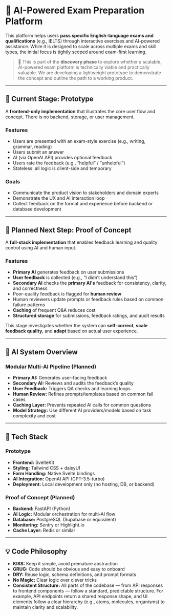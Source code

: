 # 🧠 AI-Powered Exam Preparation Platform

This platform helps users **pass specific English-language exams and qualifications** (e.g., IELTS) through interactive exercises and AI-powered assistance. While it is designed to scale across multiple exams and skill types, the initial focus is tightly scoped around exam-first learning.

> 🎯 This is part of the **discovery phase** to explore whether a scalable, AI-powered exam platform is technically viable and practically valuable. We are developing a lightweight prototype to demonstrate the concept and outline the path to a working product.

---

## 🚀 Current Stage: Prototype

A **frontend-only implementation** that illustrates the core user flow and concept. There is no backend, storage, or user management.

### Features

- Users are presented with an exam-style exercise (e.g., writing, grammar, reading)
- Users submit an answer
- AI (via OpenAI API) provides optional feedback
- Users rate the feedback (e.g., “helpful” / “unhelpful”)
- Stateless: all logic is client-side and temporary

### Goals

- Communicate the product vision to stakeholders and domain experts
- Demonstrate the UX and AI interaction loop
- Collect feedback on the format and experience before backend or database development

---

## 🧪 Planned Next Step: Proof of Concept

A **full-stack implementation** that enables feedback learning and quality control using AI and human input.

### Features

- **Primary AI** generates feedback on user submissions
- **User feedback** is collected (e.g., “I didn’t understand this”)
- **Secondary AI** checks the **primary AI's** feedback for consistency, clarity, and correctness
- Poor-quality feedback is flagged for **human review**
- Human reviewers update prompts or feedback rules based on common failure patterns
- **Caching** of frequent Q&A reduces cost
- **Structured storage** for submissions, feedback ratings, and audit results

This stage investigates whether the system can **self-correct**, **scale feedback quality**, and **adapt** based on actual user experience.

---

## 🧠 AI System Overview

### Modular Multi-AI Pipeline (Planned)

- **Primary AI:** Generates user-facing feedback
- **Secondary AI:** Reviews and audits the feedback’s quality
- **User Feedback:** Triggers QA checks and learning loops
- **Human Review:** Refines prompts/templates based on common fail cases
- **Caching Layer:** Prevents repeated AI calls for common questions
- **Model Strategy:** Use different AI providers/models based on task complexity and cost

---

## 🧱 Tech Stack

### Prototype

- **Frontend:** SvelteKit
- **Styling:** Tailwind CSS + daisyUI
- **Form Handling:** Native Svelte bindings
- **AI Integration:** OpenAI API (GPT-3.5-turbo)
- **Deployment:** Local development only (no hosting, DB, or backend)

### Proof of Concept (Planned)

- **Backend:** FastAPI (Python)
- **AI Logic:** Modular orchestration for multi-AI flow
- **Database:** PostgreSQL (Supabase or equivalent)
- **Monitoring:** Sentry or Highlight.io
- **Cache Layer:** Redis or similar

---

## 💡 Code Philosophy

- **KISS:** Keep it simple, avoid premature abstraction
- **GRUG:** Code should be obvious and easy to onboard
- **DRY:** Reuse logic, schema definitions, and prompt formats
- **No Magic:** Clear logic over clever tricks
- **Consistent Structure:** All parts of the codebase — from API responses to frontend components — follow a standard, predictable structure. For example, API endpoints return a shared response shape, and UI elements follow a clear hierarchy (e.g., atoms, molecules, organisms) to maintain clarity and scalability.
